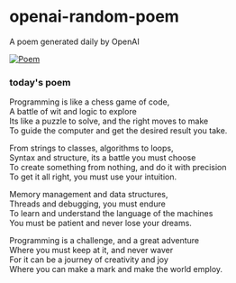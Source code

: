 
# openai-random-poem
 A poem generated daily by OpenAI

[![Poem](https://github.com/fbiego/openai-random-poem/actions/workflows/main.yml/badge.svg)](https://github.com/fbiego/openai-random-poem/actions/workflows/main.yml)

### today's poem  
  
Programming is like a chess game of code,  
A battle of wit and logic to explore  
Its like a puzzle to solve, and the right moves to make  
To guide the computer and get the desired result you take.  
  
From strings to classes, algorithms to loops,  
Syntax and structure, its a battle you must choose  
To create something from nothing, and do it with precision  
To get it all right, you must use your intuition.  
  
Memory management and data structures,  
Threads and debugging, you must endure  
To learn and understand the language of the machines  
You must be patient and never lose your dreams.  
  
Programming is a challenge, and a great adventure  
Where you must keep at it, and never waver  
For it can be a journey of creativity and joy  
Where you can make a mark and make the world employ.